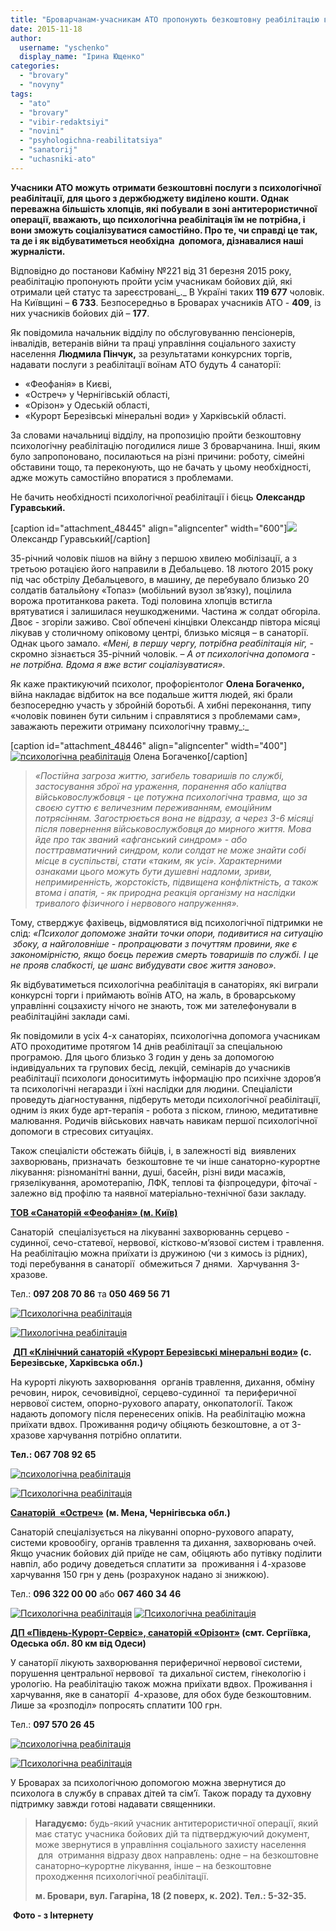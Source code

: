 ```yaml
---
title: "Броварчанам-учасникам АТО пропонують безкоштовну реабілітацію в санаторіях"
date: 2015-11-18
author: 
  username: "yschenko"
  display_name: "Ірина Ющенко"
categories: 
  - "brovary"
  - "novyny"
tags: 
  - "ato"
  - "brovary"
  - "vibir-redaktsiyi"
  - "novini"
  - "psyhologichna-reabilitatsiya"
  - "sanatorij"
  - "uchasniki-ato"
---
```


**Учасники АТО можуть отримати безкоштовні послуги з психологічної реабілітації, для цього з держбюджету виділено кошти. Однак переважна більшість хлопців, які побували в зоні антитерористичної операції, вважають, що психологічна реабілітація їм не потрібна, і вони зможуть соціалізуватися самостійно. Про те, чи справді це так, та де і як відбуватиметься необхідна  допомога, дізнавалися наші журналісти.**

Відповідно до постанови Кабміну №221 від 31 березня 2015 року, реабілітацію пропонують пройти усім учасникам бойових дій, які отримали цей статус та зареєстровані_._ В Україні таких **119 677** чоловік. На Київщині – **6 733**. Безпосередньо в Броварах учасників АТО - **409**, із них учасників бойових дій – **177**.

Як повідомила начальник відділу по обслуговуванню пенсіонерів, інвалідів, ветеранів війни та праці управління соціального захисту населення **Людмила Пінчук,** за результатами конкурсних торгів, надавати послуги з реабілітації воїнам АТО будуть 4 санаторії:

- «Феофанія» в Києві,
- «Остреч» у Чернігівській області,
- «Орізон» у Одеській області,
- «Курорт Березівські мінеральні води» у Харківській області.

За словами начальниці відділу, на пропозицію пройти безкоштовну психологічну реабілітацію погодилися лише 3 броварчанина. Інші, яким було запропоновано, посилаються на різні причини: роботу, сімейні обставини тощо, та переконують, що не бачать у цьому необхідності, адже можуть самостійно впоратися з проблемами.

Не бачить необхідності психологічної реабілітації і бієць **Олександр Гуравський.**

\[caption id="attachment\_48445" align="aligncenter" width="600"\][![](https://mpz.brovary.org/wp-content/uploads/2015/11/14.jpg)](https://mpz.brovary.org/wp-content/uploads/2015/11/14.jpg) Олександр Гуравський\[/caption\]

35-річний чоловік пішов на війну з першою хвилею мобілізації, а з третьою ротацією його направили в Дебальцево. 18 лютого 2015 року під час обстрілу Дебальцевого, в машину, де перебувало близько 20 солдатів батальйону «Топаз» (мобільний вузол зв’язку), поцілила ворожа протитанкова ракета. Тоді половина хлопців встигла врятуватися і залишилася неушкодженими. Частина ж солдат обгоріла. Двоє - згоріли заживо. Свої обпечені кінцівки Олександр півтора місяці лікував у столичному опіковому центрі, близько місяця – в санаторії. Однак цього замало. _«Мені, в першу чергу, потрібна реабілітація ніг,_ \- скромно зізнається 35-річний чоловік. – _А от психологічна_ _допомога_ \- _не потрібна. Вдома я вже встиг соціалізуватися»._

Як каже практикуючий психолог, профорієнтолог **Олена Богаченко,** війна накладає відбиток на все подальше життя людей, які брали безпосередню участь у збройній боротьбі. А хибні переконання, типу «чоловік повинен бути сильним і справлятися з проблемами сам», заважають пережити отриману психологічну травму_:_

\[caption id="attachment\_48446" align="aligncenter" width="400"\][![психологічна реабілітація](https://mpz.brovary.org/wp-content/uploads/2015/11/23.jpg)](https://mpz.brovary.org/wp-content/uploads/2015/11/23.jpg) Олена Богаченко\[/caption\]

> _«Постійна загроза життю, загибель товаришів по службі, застосування зброї на ураження, поранення або каліцтва військовослужбовця - це потужна психологічна травма, що за своєю суттю є величезним переживанням, емоційним потрясінням. Загострюється вона не відразу, а через 3-6 місяці після повернення військовослужбовця до мирного життя. Мова йде про так званий «афганський синдром» - або посттравматичний синдром, коли солдат не може знайти собі місце в суспільстві, стати «таким, як усі». Характерними ознаками цього можуть бути душевні надломи, зриви, непримиренність, жорстокість, підвищена конфліктність, а також втома і апатія, - як природна реакція організму на наслідки тривалого фізичного і нервового напруження»._

Тому, стверджує фахівець, відмовлятися від психологічної підтримки не слід: _«Психолог допоможе знайти точки опори, подивитися на ситуацію  збоку, а найголовніше - пропрацювати з почуттям провини, яке є закономірністю, якщо боєць пережив смерть товаришів по службі. І це не прояв слабкості, це шанс вибудувати своє життя заново»._

Як відбуватиметься психологічна реабілітація в санаторіях, які виграли конкурсні торги і приймають воїнів АТО, на жаль, в броварському управлінні соцзахисту нічого не знають, тож ми зателефонували в реабілітаційні заклади самі.

Як повідомили в усіх 4-х санаторіях, психологічна допомога учасникам АТО проходитиме протягом 14 днів реабілітації за спеціальною програмою. Для цього близько 3 годин у день за допомогою індивідуальних та групових бесід, лекцій, семінарів до учасників реабілітації психологи доноситимуть інформацію про психічне здоров’я та психологічні негаразди і їхні наслідки для людини. Спеціалісти проведуть діагностування, підберуть методи психологічної реабілітації, одним із яких буде арт-терапія - робота з піском, глиною, медитативне малювання. Родичів військових навчать навикам першої психологічної допомоги в стресових ситуаціях.

Також спеціалісти обстежать бійців, і, в залежності від  виявлених захворювань, призначать  безкоштовне те чи інше санаторно-курортне лікування: різноманітні ванни, душі, басейн, різні види масажів, грязелікування, аромотерапію, ЛФК, теплові та фізпроцедури, фіточаї - залежно від профілю та наявної матеріально-технічної бази закладу.

**[ТОВ «Санаторій «Феофанія» (м. Київ)](http://tourpalata.org.ua/rus/basy_sanatoriy-60-588/5/feofaniya.html)**

Санаторій  спеціалізується на лікуванні захворюваннь серцево - судинної, сечо-статевої, нервової, кістково-м’язової систем і травлення. На реабілітацію можна приїхати із дружиною (чи з кимось із рідних), тоді перебування в санаторії  обмежиться 7 днями.  Харчування 3-хразове.

Тел.: **097 208 70 86** та **050 469 56 71**

[![Психологічна реабілітація](https://mpz.brovary.org/wp-content/uploads/2015/11/Feofaniya.jpg)](https://mpz.brovary.org/wp-content/uploads/2015/11/Feofaniya.jpg)

[![Пихологічна реабілітація](https://mpz.brovary.org/wp-content/uploads/2015/11/Feofaniya-2.jpg)](https://mpz.brovary.org/wp-content/uploads/2015/11/Feofaniya-2.jpg)

 **[ДП «Клінічний санаторій «Курорт Березівські мінеральні води»](http://berminvody.com.ua/rus/lechenie/) (с. Березівське, Харківська обл.)** 

На курорті лікують захворювання  органів травлення, дихання, обміну речовин, нирок, сечовивідної, серцево-судинної  та периферичної нервової систем, опорно-рухового апарату, онкопатології. Також надають допомогу після перенесених опіків. На реабілітацію можна приїхати вдвох. Проживання родичу обіцяють безкоштовне, а от 3-хразове харчування потрібно оплатити.

**Тел.: 067 708 92 65**

[![психологічна реабілітація](https://mpz.brovary.org/wp-content/uploads/2015/11/berezivske-foto.jpg)](https://mpz.brovary.org/wp-content/uploads/2015/11/berezivske-foto.jpg)

[![Психологічна реабілітація](https://mpz.brovary.org/wp-content/uploads/2015/11/Berezivski-minvody.jpg)](https://mpz.brovary.org/wp-content/uploads/2015/11/Berezivski-minvody.jpg)

**[Санаторій  «Остреч»](http://www.ostrech.org/news/20/) (м. Мена, Чернігівська обл.)** 

Санаторій спеціалізується на лікуванні опорно-рухового апарату, системи кровообігу, органів травлення та дихання, захворювань очей. Якщо учасник бойових дій приїде не сам, обіцяють або путівку поділити навпіл, або родичу доведеться сплатити за  проживання і 4-хразове харчування 150 грн у день (розрахунок надано зі знижкою).

Тел.: **096 322 00 00** або **067 460 34 46**

[![Психологічна реабілітація](https://mpz.brovary.org/wp-content/uploads/2015/11/Ostrech.jpg)](https://mpz.brovary.org/wp-content/uploads/2015/11/Ostrech.jpg) [![Психологічна реабілітація](https://mpz.brovary.org/wp-content/uploads/2015/11/Ostrech-1.jpg)](https://mpz.brovary.org/wp-content/uploads/2015/11/Ostrech-1.jpg)

**[ДП «Південь-Курорт-Сервіс», санаторій «Орізонт»](http://yellow.com.ua/companyrus.aspx?c=4975) (смт. Сергіївка, Одеська обл. 80 км від Одеси)** 

У санаторії лікують захворювання периферичної нервової системи, порушення центральної нервової  та дихальної систем, гінекологію і урологію. На реабілітацію також можна приїхати вдвох. Проживання і харчування, яке в санаторії  4-хразове, для обох буде безкоштовним. Лише за «розподіл» попросять сплатити 100 грн.

Тел.: **097 570 26 45**

[![психологічна реабілітація](https://mpz.brovary.org/wp-content/uploads/2015/11/orizont_26.jpg)](https://mpz.brovary.org/wp-content/uploads/2015/11/orizont_26.jpg)

[![Психологічна реабілітація](https://mpz.brovary.org/wp-content/uploads/2015/11/oryzont.jpg)](https://mpz.brovary.org/wp-content/uploads/2015/11/oryzont.jpg)

У Броварах за психологічною допомогою можна звернутися до психолога в службу в справах дітей та сім’ї. Також пораду та духовну підтримку завжди готові надавати священники.

> **Нагадуємо:** будь-який учасник антитерористичної операції, який має статус учасника бойових дій та підтверджуючий документ, може звернутися в управління соціального захисту населення  для  отримання відразу двох направлень: одне – на безкоштовне санаторно–курортне лікування, інше – на безкоштовне проходження психологічної реабілітації.
> 
> **м. Бровари, вул. Гагаріна, 18 (2 поверх, к. 202). Тел.: 5-32-35.**

 **Фото - з Інтернету**
